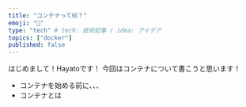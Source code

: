 ```yaml
---
title: "コンテナって何？"
emoji: "🐳"
type: "tech" # tech: 技術記事 / idea: アイデア
topics: ["docker"]
published: false
---
```

はじめまして！Hayatoです！
今回はコンテナについて書こうと思います！

- コンテナを始める前に、、、
- コンテナとは

